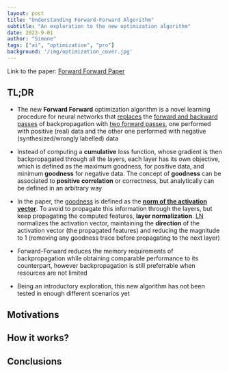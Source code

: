 ```yaml
---
layout: post
title: "Understanding Forward-Forward Algorithm"
subtitle: "An exploration to the new optimization algorithm"
date: 2023-9-01
author: "Simone"
tags: ["ai", "optimization", "pro"]
background: '/img/optimization_cover.jpg'
---
```


Link to the paper: [Forward Forward Paper](https://www.cs.toronto.edu/~hinton/FFA13.pdf)

## TL;DR

* The new **Forward Forward** optimization algorithm is a novel learning procedure for neural networks that <u>replaces</u> the <u>forward and backward passes</u> of backpropagation with <u>two forward passes</u>, one performed with positive (real) data and the other one performed with negative (synthesized/wrongly labelled) data

* Instead of computing a **cumulative** loss function, whose gradient is then backpropagated through all the layers, each layer has its own objective, which is defined as the maximum goodness, for positive data, and minimum **goodness** for negative data. The concept of **goodness** can be associated to **positive correlation** or correctness, but analytically can be defined in an arbitrary way

* In the paper, the <u>goodness</u> is defined as the **<u>norm of the activation vector</u>**. To avoid to propagate this information through the layers, but keep propagating the computed features, **layer normalization**. <u>LN</u> normalizes the activation vector, maintaining the **direction** of the activation vector (the propagated features) and reducing the magnitude to 1 (removing any goodness trace before propagating to the next layer)

* Forward-Forward reduces the memory requirements of backpropagation while obtaining comparable performance to its counterpart, however backpropagation is still preferrable when resources are not limited

* Being an introductory exploration, this new algorithm has not been tested in enough different scenarios yet


## Motivations


## How it works?


## Conclusions